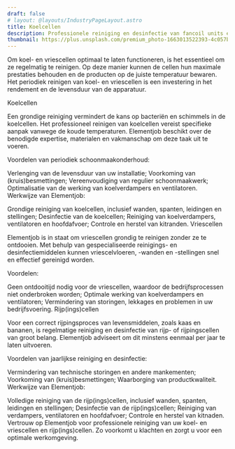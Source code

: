 ```yaml
---
draft: false
# layout: @layouts/IndustryPageLayout.astro
title: Koelcellen
description: Professionele reiniging en desinfectie van fancoil units en inductie units om klachten en ziekmeldingen te voorkomen. Ontvang een reinigingscertificaat voor naleving van de gestelde eisen. 
thumbnail: https://plus.unsplash.com/premium_photo-1663013522393-4c057b7a0b5f?ixlib=rb-4.0.3&ixid=M3wxMjA3fDB8MHxwaG90by1wYWdlfHx8fGVufDB8fHx8fA%3D%3D&auto=format&fit=crop&w=2070&q=80
---
```


Om koel- en vriescellen optimaal te laten functioneren, is het essentieel om ze regelmatig te reinigen. Op deze manier kunnen de cellen hun maximale prestaties behouden en de producten op de juiste temperatuur bewaren. Het periodiek reinigen van koel- en vriescellen is een investering in het rendement en de levensduur van de apparatuur.

Koelcellen

Een grondige reiniging vermindert de kans op bacteriën en schimmels in de koelcellen. Het professioneel reinigen van koelcellen vereist specifieke aanpak vanwege de koude temperaturen. Elementjob beschikt over de benodigde expertise, materialen en vakmanschap om deze taak uit te voeren.

Voordelen van periodiek schoonmaakonderhoud:

Verlenging van de levensduur van uw installatie;
Voorkoming van (kruis)besmettingen;
Vereenvoudiging van regulier schoonmaakwerk;
Optimalisatie van de werking van koelverdampers en ventilatoren.
Werkwijze van Elementjob:

Grondige reiniging van koelcellen, inclusief wanden, spanten, leidingen en stellingen;
Desinfectie van de koelcellen;
Reiniging van koelverdampers, ventilatoren en hoofdafvoer;
Controle en herstel van kitranden.
Vriescellen

Elementjob is in staat om vriescellen grondig te reinigen zonder ze te ontdooien. Met behulp van gespecialiseerde reinigings- en desinfectiemiddelen kunnen vriescelvloeren, -wanden en -stellingen snel en effectief gereinigd worden.

Voordelen:

Geen ontdooitijd nodig voor de vriescellen, waardoor de bedrijfsprocessen niet onderbroken worden;
Optimale werking van koelverdampers en ventilatoren;
Vermindering van storingen, lekkages en problemen in uw bedrijfsvoering.
Rijp(ings)cellen

Voor een correct rijpingsproces van levensmiddelen, zoals kaas en bananen, is regelmatige reiniging en desinfectie van rijp- of rijpingscellen van groot belang. Elementjob adviseert om dit minstens eenmaal per jaar te laten uitvoeren.

Voordelen van jaarlijkse reiniging en desinfectie:

Vermindering van technische storingen en andere mankementen;
Voorkoming van (kruis)besmettingen;
Waarborging van productkwaliteit.
Werkwijze van Elementjob:

Volledige reiniging van de rijp(ings)cellen, inclusief wanden, spanten, leidingen en stellingen;
Desinfectie van de rijp(ings)cellen;
Reiniging van verdampers, ventilatoren en hoofdafvoer;
Controle en herstel van kitnaden.
Vertrouw op Elementjob voor professionele reiniging van uw koel- en vriescellen en rijp(ings)cellen. Zo voorkomt u klachten en zorgt u voor een optimale
werkomgeving.